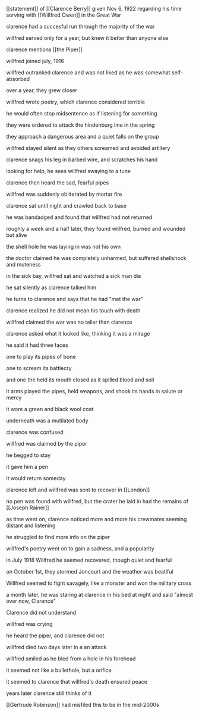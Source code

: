 [[statement]] of [[Clarence Berry]] given Nov 6, 1922 regarding his time serving with [[Willfred Owen]] in the Great War

clarence had a succesful run through the majority of the war

willfred served only for a year, but knew it better than anyone else

clarence mentions [[the Piper]]

willfred joined july, 1916

willfred outranked clarence and was not liked as he was somewhat self-absorbed

over a year, they grew closer

willfred wrote poetry, which clarence considered terrible

he would often stop midsentence as if listening for something

they were ordered to attack the hindenburg line in the spring

they approach a dangerous area and a quiet falls on the group

willfred stayed silent as they others screamed and avoided artillery

clarence snags his leg in barbed wire, and scratches his hand

looking for help, he sees willfred swaying to a tune

clarence then heard the sad, fearful pipes

willfred was suddenly obliterated by mortar fire

clarence sat until night and crawled back to base

he was bandadged and found that willfred had not returned

roughly a week and a half later, they found willfred, burned and wounded but alive

the shell hole he was laying in was not his own

the doctor claimed he was completely unharmed, but suffered shellshock and muteness

in the sick bay, willfred sat and watched a sick man die

he sat silently as clarence talked him

he turns to clarence and says that he had "met the war"

clarence realized he did not mean his touch with death

willfred claimed the war was no taller than clarence

clarence asked what it looked like, thinking it was a mirage

he said it had three faces

one to play its pipes of bone

one to scream its battlecry

and one the held its mouth closed as it spilled blood and soil

it arms played the pipes, held weapons, and shook its hands in salute or mercy

it wore a green and black wool coat

underneath was a mutilated body

clarence was confused

willfred was claimed by the piper

he begged to stay

it gave him a pen

it would return someday

clarence left and willfred was sent to recover in [[London]]

no pen was found with willfred, but the crater he laid in had the remains of [[Joseph Rainer]]

as time went on, clarence noticed more and more his crewmates seeming distant and listening

he struggled to find more info on the piper

willfred's poetry went on to gain a sadness, and a popularity

in July 1918 Willfred he seemed recovered, though quiet and fearful

on October 1st, they stormed Joncourt and the weather was beatiful

Willfred seemed to fight savagely, like a monster and won the military cross

a month later, he was staring at clarence in his bed at night and said "almost over now, Clarence"

Clarence did not understand

willfred was crying

he heard the piper, and clarence did not

willfred died two days later in a an attack

willfred smiled as he bled from a hole in his forehead

it seemed not like a bullethole, but a orifice

it seemed to clarence that willfred's death ensured peace

years later clarence still thinks of it

[[Gertrude Robinson]] had misfiled this to be in the mid-2000s